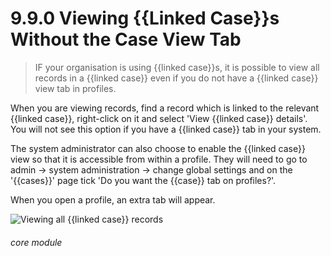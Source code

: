 # 9.9.0    Viewing {{Linked Case}}s Without the Case View Tab

> IF your organisation is using {{linked case}}s, it is possible to view all records in a {{linked case}} even if you do not have a {{linked case}} view tab in profiles. 

When you are viewing records, find a record which is linked to the relevant {{linked case}}, right-click on it and select 'View {{linked case}} details'. You will not see this option if you have a {{linked case}} tab in your system. 

The system administrator can also choose to enable the {{linked case}} view so that it is accessible from within a profile. They will need to go to admin -> system administration -> change global settings and on the '{{cases}}' page tick 'Do you want the {{case}} tab on profiles?'. 

When you open a profile, an extra tab will appear. 

![Viewing all {{linked case}} records]({{imgpath}}100a.png)


###### core module

